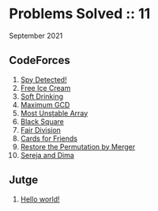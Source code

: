 # Problems Solved :: 11
September 2021

CodeForces
-----------------
1. [Spy Detected!](https://codeforces.com/problemset/problem/1512/A)
1. [Free Ice Cream](https://codeforces.com/contest/686/problem/A)
1. [Soft Drinking](https://codeforces.com/contest/151/problem/A)
1. [Maximum GCD](https://codeforces.com/problemset/problem/1370/A)
1. [Most Unstable Array](https://codeforces.com/problemset/problem/1353/A)
1. [Black Square](https://codeforces.com/problemset/problem/431/A)
1. [Fair Division](https://codeforces.com/problemset/problem/1472/B)
1. [Cards for Friends](https://codeforces.com/contest/1472/problem/A)
1. [Restore the Permutation by Merger](https://codeforces.com/problemset/problem/1385/B)
1. [Sereja and Dima](https://codeforces.com/problemset/problem/381/A)

Jutge
-----------------
1. [Hello world!](https://jutge.org/problems/P68688_en/)